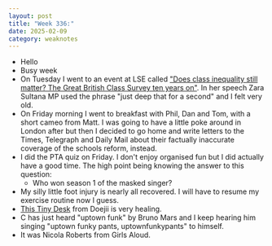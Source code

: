 ```yaml
---
layout: post
title: "Week 336:"
date: 2025-02-09
category: weaknotes
---
```

* Hello
* Busy week
* On Tuesday I went to an event at LSE called ["Does class inequality still matter? The Great British Class Survey ten years on"](https://www.lse.ac.uk/lse-player?id=6abacd91-eb3c-4bf0-adc9-1d87b1135f9c#:~:text=It%20is%20ten%20years%20since,in%20this%20new%20political%20era.). In her speech Zara Sultana MP used the phrase "just deep that for a second" and I felt very old.
* On Friday morning I went to breakfast with Phil, Dan and Tom, with a short cameo from Matt. I was going to have a little poke around in London after but then I decided to go home and write letters to the Times, Telegraph and Daily Mail about their factually inaccurate coverage of the schools reform, instead.
* I did the PTA quiz on Friday. I don't enjoy organised fun but I did actually have a good time. The high point being knowing the answer to this question:
  * Who won season 1 of the masked singer?
* My silly little foot injury is nearly all recovered. I will have to resume my exercise routine now I guess.
* [This Tiny Desk](https://www.youtube.com/watch?v=-91vymvIH0c) from Doejii is very healing.
* C has just heard "uptown funk" by Bruno Mars and I keep hearing him singing "uptown funky pants, uptownfunkypants" to himself.
* It was Nicola Roberts from Girls Aloud.
